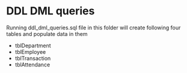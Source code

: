 # DDL DML queries

Running ddl_dml_queries.sql file in this folder will create following four tables and populate data in them
- tblDepartment
- tblEmployee
- tblTransaction
- tblAttendance
